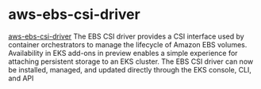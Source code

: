 # aws-ebs-csi-driver

[aws-ebs-csi-driver](https://docs.aws.amazon.com/eks/latest/userguide/managing-ebs-csi.html)
The EBS CSI driver provides a CSI interface used by container orchestrators to manage the lifecycle of Amazon EBS volumes. Availability in EKS add-ons in preview enables a simple experience for attaching persistent storage to an EKS cluster. The EBS CSI driver can now be installed, managed, and updated directly through the EKS console, CLI, and API

 <!--- BEGIN_TF_DOCS --->

 <!--- END_TF_DOCS --->
